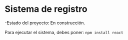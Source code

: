 <h1>Sistema de registro </h1>

-Estado del proyecto: En construcción.

Para ejecutar el sistema, debes poner:
```npm install react```
